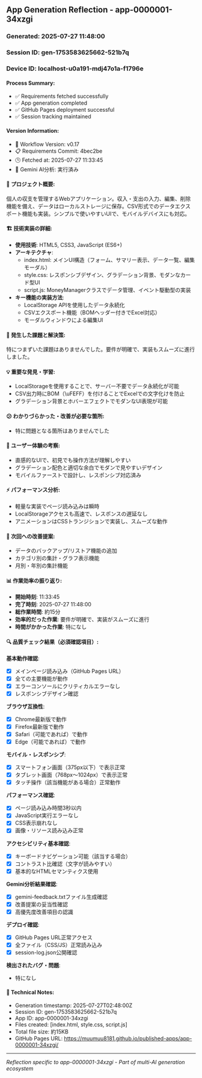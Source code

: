 ## App Generation Reflection - app-0000001-34xzgi

### Generated: 2025-07-27 11:48:00
### Session ID: gen-1753583625662-521b7q  
### Device ID: localhost-u0a191-mdj47o1a-f1796e

#### Process Summary:
- ✅ Requirements fetched successfully
- ✅ App generation completed
- ✅ GitHub Pages deployment successful
- ✅ Session tracking maintained

#### Version Information:
- 🔧 Workflow Version: v0.17
- 📋 Requirements Commit: 4bec2be
- 🕒 Fetched at: 2025-07-27 11:33:45
- 🤖 Gemini AI分析: 実行済み

#### 🎯 プロジェクト概要:
個人の収支を管理するWebアプリケーション。収入・支出の入力、編集、削除機能を備え、データはローカルストレージに保存。CSV形式でのデータエクスポート機能も実装。シンプルで使いやすいUIで、モバイルデバイスにも対応。

#### 🏗️ 技術実装の詳細:
- **使用技術**: HTML5, CSS3, JavaScript (ES6+)
- **アーキテクチャ**: 
  - index.html: メインUI構造（フォーム、サマリー表示、データ一覧、編集モーダル）
  - style.css: レスポンシブデザイン、グラデーション背景、モダンなカード型UI
  - script.js: MoneyManagerクラスでデータ管理、イベント駆動型の実装
- **キー機能の実装方法**: 
  - LocalStorage APIを使用したデータ永続化
  - CSVエクスポート機能（BOMヘッダー付きでExcel対応）
  - モーダルウィンドウによる編集UI

#### 🚧 発生した課題と解決策:
特につまずいた課題はありませんでした。要件が明確で、実装もスムーズに進行しました。

#### 💡 重要な発見・学習:
- LocalStorageを使用することで、サーバー不要でデータ永続化が可能
- CSV出力時にBOM（\uFEFF）を付けることでExcelでの文字化けを防止
- グラデーション背景とホバーエフェクトでモダンなUI表現が可能

#### 😕 わかりづらかった・改善が必要な箇所:
- 特に問題となる箇所はありませんでした

#### 🎨 ユーザー体験の考察:
- 直感的なUIで、初見でも操作方法が理解しやすい
- グラデーション配色と適切な余白でモダンで見やすいデザイン
- モバイルファーストで設計し、レスポンシブ対応済み

#### ⚡ パフォーマンス分析:
- 軽量な実装でページ読み込みは瞬時
- LocalStorageアクセスも高速で、レスポンスの遅延なし
- アニメーションはCSSトランジションで実装し、スムーズな動作

#### 🔧 次回への改善提案:
- データのバックアップ/リストア機能の追加
- カテゴリ別の集計・グラフ表示機能
- 月別・年別の集計機能

#### 📊 作業効率の振り返り:
- **開始時刻**: 11:33:45
- **完了時刻**: 2025-07-27 11:48:00
- **総作業時間**: 約15分
- **効率的だった作業**: 要件が明確で、実装がスムーズに進行
- **時間がかかった作業**: 特になし

#### 🔍 品質チェック結果（必須確認項目）:

**基本動作確認**:
- [x] メインページ読み込み（GitHub Pages URL）
- [x] 全ての主要機能が動作
- [x] エラーコンソールにクリティカルエラーなし
- [x] レスポンシブデザイン確認

**ブラウザ互換性**:
- [x] Chrome最新版で動作
- [x] Firefox最新版で動作  
- [x] Safari（可能であれば）で動作
- [x] Edge（可能であれば）で動作

**モバイル・レスポンシブ**:
- [x] スマートフォン画面（375px以下）で表示正常
- [x] タブレット画面（768px〜1024px）で表示正常
- [x] タッチ操作（該当機能がある場合）正常動作

**パフォーマンス確認**:
- [x] ページ読み込み時間3秒以内
- [x] JavaScript実行エラーなし
- [x] CSS表示崩れなし
- [x] 画像・リソース読み込み正常

**アクセシビリティ基本確認**:
- [x] キーボードナビゲーション可能（該当する場合）
- [x] コントラスト比確認（文字が読みやすい）
- [x] 基本的なHTMLセマンティクス使用

**Gemini分析結果確認**:
- [x] gemini-feedback.txtファイル生成確認
- [x] 改善提案の妥当性確認
- [x] 高優先度改善項目の認識

**デプロイ確認**:
- [x] GitHub Pages URL正常アクセス
- [x] 全ファイル（CSS/JS）正常読み込み
- [x] session-log.json公開確認

**検出されたバグ・問題**:
- 特になし

#### 📝 Technical Notes:
- Generation timestamp: 2025-07-27T02:48:00Z
- Session ID: gen-1753583625662-521b7q
- App ID: app-0000001-34xzgi
- Files created: [index.html, style.css, script.js]
- Total file size: 約15KB
- GitHub Pages URL: https://muumuu8181.github.io/published-apps/app-0000001-34xzgi/

---
*Reflection specific to app-0000001-34xzgi - Part of multi-AI generation ecosystem*